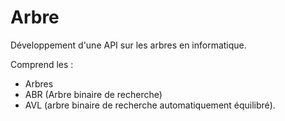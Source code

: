 # Arbre

Développement d'une API sur les arbres en informatique.

Comprend les : 
- Arbres
- ABR (Arbre binaire de recherche)
- AVL (arbre binaire de recherche automatiquement équilibré).
